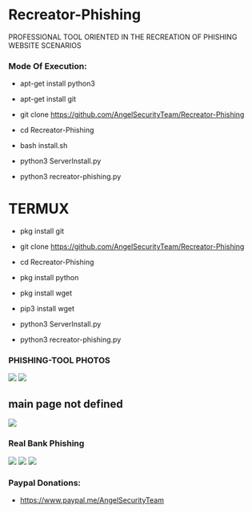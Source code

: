 # Recreator-Phishing

PROFESSIONAL TOOL ORIENTED IN THE RECREATION OF PHISHING WEBSITE SCENARIOS
 
<h3> Mode Of Execution: </h3>

* apt-get install python3

* apt-get install git 

* git clone https://github.com/AngelSecurityTeam/Recreator-Phishing

* cd Recreator-Phishing

* bash install.sh

* python3 ServerInstall.py

* python3 recreator-phishing.py

# TERMUX

* pkg install git

* git clone  https://github.com/AngelSecurityTeam/Recreator-Phishing

* cd Recreator-Phishing

* pkg install python

* pkg install wget

* pip3 install wget

* python3 ServerInstall.py

* python3 recreator-phishing.py


<h3> PHISHING-TOOL PHOTOS </h3>

<img src="https://github.com/AngelSecurityTeam/Recreator-Phishing/blob/master/fotosub4.png">

<img src="https://github.com/AngelSecurityTeam/Recreator-Phishing/blob/master/capv32.png">

<h2> main page not defined </h2>

<img src="https://github.com/AngelSecurityTeam/Recreator-Phishing/blob/master/capv333.png">


<h3> Real Bank Phishing </h3>

<img src="https://github.com/AngelSecurityTeam/Recreator-Phishing/blob/master/cap2.png">

<img src="https://github.com/AngelSecurityTeam/Recreator-Phishing/blob/master/capb2.png">

<img src="https://github.com/AngelSecurityTeam/Recreator-Phishing/blob/master/cap3.png">

<h3> Paypal Donations: </h3>

* https://www.paypal.me/AngelSecurityTeam
